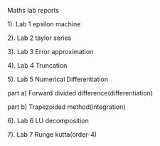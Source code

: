 
Maths lab reports

1). Lab 1 epsilon machine 

2). Lab 2 taylor series

3). Lab 3 Error approximation

4). Lab 4 Truncation

5). Lab 5 Numerical Differentiation

part a) Forward divided difference(differentiation)

part b) Trapezoided method(integration)

6). Lab 6 LU decomposition 

7). Lab 7 Runge kutta(order-4)
